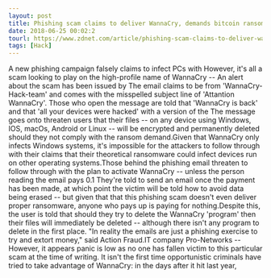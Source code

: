 ```yaml
---
layout: post
title: Phishing scam claims to deliver WannaCry, demands bitcoin ransom
date: 2018-06-25 00:02:2
tourl: https://www.zdnet.com/article/phishing-scam-claims-to-deliver-wannacry-demands-bitcoin-ransom/
tags: [Hack]
---
```

A new phishing campaign falsely claims to infect PCs with However, it's all a scam looking to play on the high-profile name of WannaCry -- An alert about the scam has been issued by The email claims to be from 'WannaCry-Hack-team' and comes with the misspelled subject line of 'Attantion WannaCry'. Those who open the message are told that 'WannaCry is back' and that 'all your devices were hacked' with a version of the The message goes onto threaten users that their files -- on any device using Windows, IOS, macOs, Android or Linux -- will be encrypted and permanently deleted should they not comply with the ransom demand.Given that WannaCry only infects Windows systems, it's impossible for the attackers to follow through with their claims that their theoretical ransomware could infect devices run on other operating systems.Those behind the phishing email threaten to follow through with the plan to activate WannaCry -- unless the person reading the email pays 0.1 They're told to send an email once the payment has been made, at which point the victim will be told how to avoid data being erased -- but given that that this phishing scam doesn't even deliver proper ransomware, anyone who pays up is paying for nothing.Despite this, the user is told that should they try to delete the WannaCry 'program' then their files will immediately be deleted -- although there isn't any program to delete in the first place. "In reality the emails are just a phishing exercise to try and extort money," said Action Fraud.IT company Pro-Networks -- However, it appears panic is low as no one has fallen victim to this particular scam at the time of writing. It isn't the first time opportunistic criminals have tried to take advantage of WannaCry: in the days after it hit last year, 